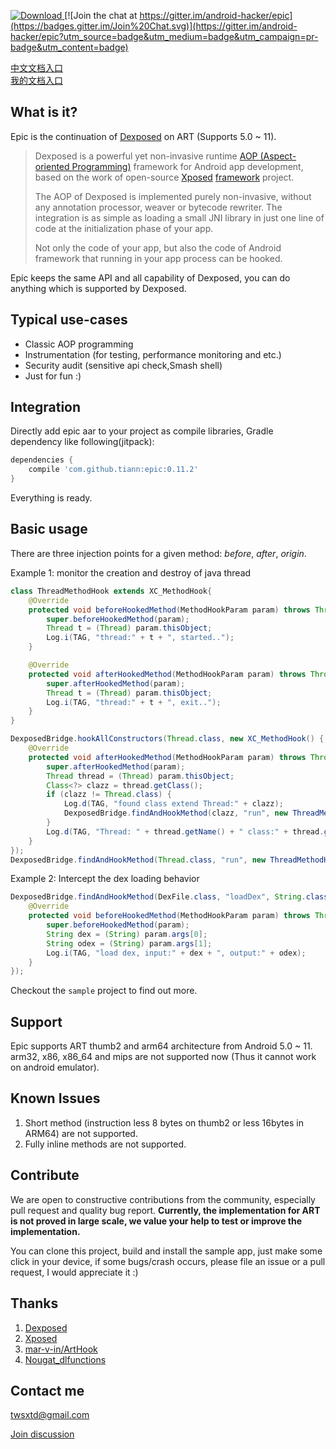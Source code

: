 [![Download](https://api.bintray.com/packages/twsxtd/maven/epic/images/download.svg) ](https://bintray.com/twsxtd/maven/epic/_latestVersion)
[![Join the chat at https://gitter.im/android-hacker/epic](https://badges.gitter.im/Join%20Chat.svg)](https://gitter.im/android-hacker/epic?utm_source=badge&utm_medium=badge&utm_campaign=pr-badge&utm_content=badge)   

[中文文档入口](README_cn.md "中文")  
[我的文档入口](README_cn_mine.md "中文")

What is it?
-----------

Epic is the continuation of [Dexposed](https://github.com/alibaba/dexposed) on ART (Supports 5.0 ~ 11).

> Dexposed is a powerful yet non-invasive runtime [AOP (Aspect-oriented Programming)](http://en.wikipedia.org/wiki/Aspect-oriented_programming) framework
for Android app development, based on the work of open-source [Xposed](https://github.com/rovo89/Xposed) [framework](https://github.com/rovo89/XposedBridge) project.
>
> The AOP of Dexposed is implemented purely non-invasive, without any annotation processor,
weaver or bytecode rewriter. The integration is as simple as loading a small JNI library
in just one line of code at the initialization phase of your app.
>
> Not only the code of your app, but also the code of Android framework that running in your
app process can be hooked.

Epic keeps the same API and all capability of Dexposed, you can do anything which is supported by Dexposed.

Typical use-cases
-----------------

* Classic AOP programming
* Instrumentation (for testing, performance monitoring and etc.)
* Security audit (sensitive api check,Smash shell)
* Just for fun :)


Integration
-----------

Directly add epic aar to your project as compile libraries, Gradle dependency like following(jitpack):

```groovy
dependencies {
    compile 'com.github.tiann:epic:0.11.2'
}
```

Everything is ready.

Basic usage
-----------

There are three injection points for a given method: *before*, *after*, *origin*.

Example 1: monitor the creation and destroy of java thread

```java
class ThreadMethodHook extends XC_MethodHook{
    @Override
    protected void beforeHookedMethod(MethodHookParam param) throws Throwable {
        super.beforeHookedMethod(param);
        Thread t = (Thread) param.thisObject;
        Log.i(TAG, "thread:" + t + ", started..");
    }

    @Override
    protected void afterHookedMethod(MethodHookParam param) throws Throwable {
        super.afterHookedMethod(param);
        Thread t = (Thread) param.thisObject;
        Log.i(TAG, "thread:" + t + ", exit..");
    }
}

DexposedBridge.hookAllConstructors(Thread.class, new XC_MethodHook() {
    @Override
    protected void afterHookedMethod(MethodHookParam param) throws Throwable {
        super.afterHookedMethod(param);
        Thread thread = (Thread) param.thisObject;
        Class<?> clazz = thread.getClass();
        if (clazz != Thread.class) {
            Log.d(TAG, "found class extend Thread:" + clazz);
            DexposedBridge.findAndHookMethod(clazz, "run", new ThreadMethodHook());
        }
        Log.d(TAG, "Thread: " + thread.getName() + " class:" + thread.getClass() +  " is created.");
    }
});
DexposedBridge.findAndHookMethod(Thread.class, "run", new ThreadMethodHook());
```

Example 2: Intercept the dex loading behavior

```java
DexposedBridge.findAndHookMethod(DexFile.class, "loadDex", String.class, String.class, int.class, new XC_MethodHook() {
    @Override
    protected void beforeHookedMethod(MethodHookParam param) throws Throwable {
        super.beforeHookedMethod(param);
        String dex = (String) param.args[0];
        String odex = (String) param.args[1];
        Log.i(TAG, "load dex, input:" + dex + ", output:" + odex);
    }
});
```

Checkout the `sample` project to find out more.

Support
----------

Epic supports ART thumb2 and arm64 architecture from Android 5.0 ~ 11. arm32, x86, x86_64 and mips are not supported now (Thus it cannot work on android emulator).


Known Issues
-------------

1. Short method (instruction less 8 bytes on thumb2 or less 16bytes in ARM64) are not supported.
2. Fully inline methods are not supported.

Contribute
----------

We are open to constructive contributions from the community, especially pull request
and quality bug report. **Currently, the implementation for ART is not proved in large scale, we value your help to test or improve the implementation.**

You can clone this project, build and install the sample app, just make some click  in your device, if some bugs/crash occurs, please file an issue or a pull request, I would appreciate it :)

Thanks
-------

1. [Dexposed](https://github.com/alibaba/dexposed)
2. [Xposed](http://repo.xposed.info/module/de.robv.android.xposed.installer)
3. [mar-v-in/ArtHook](https://github.com/mar-v-in/ArtHook)
4. [Nougat_dlfunctions](https://github.com/avs333/Nougat_dlfunctions.git)

Contact me
----------

twsxtd@gmail.com

[Join discussion](https://gitter.im/android-hacker/epic?utm_source=badge&utm_medium=badge&utm_campaign=pr-badge&utm_content=badge) 

